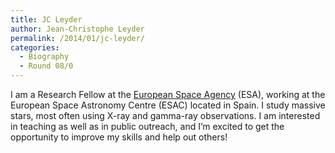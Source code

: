 ```yaml
---
title: JC Leyder
author: Jean-Christophe Leyder
permalink: /2014/01/jc-leyder/
categories:
  - Biography
  - Round 08/0
---
```

I am a Research Fellow at the [European Space Agency][1] (ESA), working at the European Space Astronomy Centre (ESAC) located in Spain. I study massive stars, most often using X-ray and gamma-ray observations. I am interested in teaching as well as in public outreach, and I&#8217;m excited to get the opportunity to improve my skills and help out others!

 [1]: http://www.esa.int

